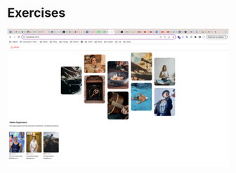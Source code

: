 # Exercises
![Exercises 1](https://github.com/saharrshirazii/sahar/blob/main/React/Spread-object-as-props-project/Pass-object-as-props-project.png)
